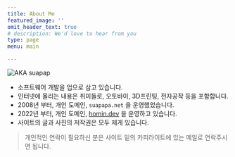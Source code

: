 ```yaml
---
title: About Me
featured_image: ''
omit_header_text: true
# description: We'd love to hear from you
type: page
menu: main

---
```


![AKA suapap](https://homin.dev/asset/blog/image/suapapa.png)

- 소프트웨어 개발을 업으로 삼고 있습니다.
- 인터넷에 올리는 내용은 취미들로, 오토바이, 3D프린팅, 전자공작 등을 포함합니다.
- 2008년 부터, 개인 도메인, `suapapa.net` 을 운영했었습니다.
- 2022년 부터, 개인 도메인, [homin.dev](https://homin.dev) 을 운영하고 있습니다.
- 사이트의 글과 사진의 저작권은 모두 제게 있습니다.

> 개인적인 연락이 필요하신 분은 사이트 밑의 카피라이트에 있는 메일로 연락주시면 됩니다.